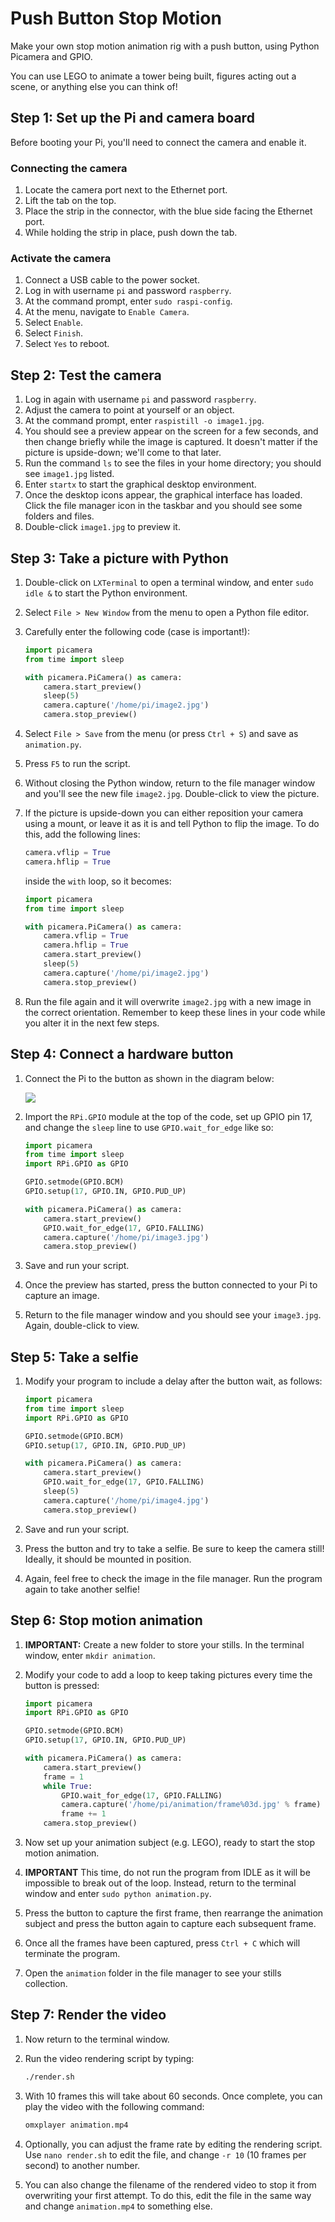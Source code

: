 # Push Button Stop Motion

Make your own stop motion animation rig with a push button, using Python Picamera and GPIO.

You can use LEGO to animate a tower being built, figures acting out a scene, or anything else you can think of!

## Step 1: Set up the Pi and camera board

Before booting your Pi, you'll need to connect the camera and enable it.

### Connecting the camera

1. Locate the camera port next to the Ethernet port.
1. Lift the tab on the top.
1. Place the strip in the connector, with the blue side facing the Ethernet port.
1. While holding the strip in place, push down the tab.

### Activate the camera

1. Connect a USB cable to the power socket.
1. Log in with username `pi` and password `raspberry`.
1. At the command prompt, enter `sudo raspi-config`.
1. At the menu, navigate to `Enable Camera`.
1. Select `Enable`.
1. Select `Finish`.
1. Select `Yes` to reboot.

## Step 2: Test the camera

1. Log in again with username `pi` and password `raspberry`.
1. Adjust the camera to point at yourself or an object.
1. At the command prompt, enter `raspistill -o image1.jpg`.
1. You should see a preview appear on the screen for a few seconds, and then change briefly while the image is captured. It doesn't matter if the picture is upside-down; we'll come to that later.
1. Run the command `ls` to see the files in your home directory; you should see `image1.jpg` listed.
1. Enter `startx` to start the graphical desktop environment.
1. Once the desktop icons appear, the graphical interface has loaded. Click the file manager icon in the taskbar and you should see some folders and files.
1. Double-click `image1.jpg` to preview it.

## Step 3: Take a picture with Python

1. Double-click on `LXTerminal` to open a terminal window, and enter `sudo idle &` to start the Python environment.
1. Select `File > New Window` from the menu to open a Python file editor.
1. Carefully enter the following code (case is important!):

    ```python
    import picamera
    from time import sleep

    with picamera.PiCamera() as camera:
        camera.start_preview()
        sleep(5)
        camera.capture('/home/pi/image2.jpg')
        camera.stop_preview()
    ```

1. Select `File > Save` from the menu (or press `Ctrl + S`) and save as `animation.py`.
1. Press `F5` to run the script.
1. Without closing the Python window, return to the file manager window and you'll see the new file `image2.jpg`. Double-click to view the picture.
1. If the picture is upside-down you can either reposition your camera using a mount, or leave it as it is and tell Python to flip the image. To do this, add the following lines:

    ```python
    camera.vflip = True
    camera.hflip = True
    ```

    inside the `with` loop, so it becomes:

    ```python
    import picamera
    from time import sleep

    with picamera.PiCamera() as camera:
        camera.vflip = True
        camera.hflip = True
        camera.start_preview()
        sleep(5)
        camera.capture('/home/pi/image2.jpg')
        camera.stop_preview()
    ```

1. Run the file again and it will overwrite `image2.jpg` with a new image in the correct orientation. Remember to keep these lines in your code while you alter it in the next few steps.

## Step 4: Connect a hardware button

1. Connect the Pi to the button as shown in the diagram below:

    ![](images/picamera-gpio-setup.png)

1. Import the `RPi.GPIO` module at the top of the code, set up GPIO pin 17, and change the `sleep` line to use `GPIO.wait_for_edge` like so:

    ```python
    import picamera
    from time import sleep
    import RPi.GPIO as GPIO

    GPIO.setmode(GPIO.BCM)
    GPIO.setup(17, GPIO.IN, GPIO.PUD_UP)

    with picamera.PiCamera() as camera:
        camera.start_preview()
        GPIO.wait_for_edge(17, GPIO.FALLING)
        camera.capture('/home/pi/image3.jpg')
        camera.stop_preview()
    ```

1. Save and run your script.
1. Once the preview has started, press the button connected to your Pi to capture an image.
1. Return to the file manager window and you should see your `image3.jpg`. Again, double-click to view.

## Step 5: Take a selfie

1. Modify your program to include a delay after the button wait, as follows:

    ```python
    import picamera
    from time import sleep
    import RPi.GPIO as GPIO

    GPIO.setmode(GPIO.BCM)
    GPIO.setup(17, GPIO.IN, GPIO.PUD_UP)

    with picamera.PiCamera() as camera:
        camera.start_preview()
        GPIO.wait_for_edge(17, GPIO.FALLING)
        sleep(5)
        camera.capture('/home/pi/image4.jpg')
        camera.stop_preview()
    ```

1. Save and run your script.
1. Press the button and try to take a selfie. Be sure to keep the camera still! Ideally, it should be mounted in position.
1. Again, feel free to check the image in the file manager. Run the program again to take another selfie!

## Step 6: Stop motion animation

1. **IMPORTANT:** Create a new folder to store your stills. In the terminal window, enter `mkdir animation`.
1. Modify your code to add a loop to keep taking pictures every time the button is pressed:

    ```python
    import picamera
    import RPi.GPIO as GPIO

    GPIO.setmode(GPIO.BCM)
    GPIO.setup(17, GPIO.IN, GPIO.PUD_UP)

    with picamera.PiCamera() as camera:
        camera.start_preview()
        frame = 1
        while True:
            GPIO.wait_for_edge(17, GPIO.FALLING)
            camera.capture('/home/pi/animation/frame%03d.jpg' % frame)
            frame += 1
        camera.stop_preview()
    ```

1. Now set up your animation subject (e.g. LEGO), ready to start the stop motion animation.
1. **IMPORTANT** This time, do not run the program from IDLE as it will be impossible to break out of the loop. Instead, return to the terminal window and enter `sudo python animation.py`.
1. Press the button to capture the first frame, then rearrange the animation subject and press the button again to capture each subsequent frame.
1. Once all the frames have been captured, press `Ctrl + C` which will terminate the program.
1. Open the `animation` folder in the file manager to see your stills collection.

## Step 7: Render the video

1. Now return to the terminal window.
1. Run the video rendering script by typing:

    ```bash
    ./render.sh
    ```

1. With 10 frames this will take about 60 seconds. Once complete, you can play the video with the following command:

    ```bash
    omxplayer animation.mp4
    ```

1. Optionally, you can adjust the frame rate by editing the rendering script. Use `nano render.sh` to edit the file, and change `-r 10` (10 frames per second) to another number.
1. You can also change the filename of the rendered video to stop it from overwriting your first attempt. To do this, edit the file in the same way and change `animation.mp4` to something else.

